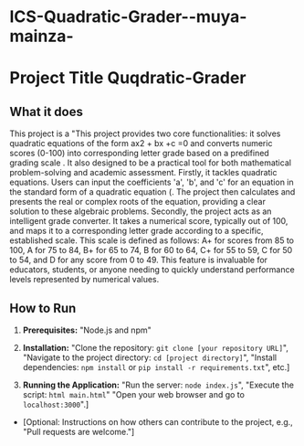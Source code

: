 # ICS-Quadratic-Grader--muya-mainza-
# Project Title Quqdratic-Grader 

## What it does

This project is a  "This project provides two core functionalities: it solves quadratic equations of the form ax2 + bx +c =0 and converts numeric scores (0-100) into corresponding letter grade based on a predifined grading scale . It also designed to be a practical tool for both mathematical problem-solving and academic assessment.
Firstly, it tackles quadratic equations. Users can input the coefficients 'a', 'b', and 'c' for an equation in the standard form of a quadratic equation (. The project then calculates and presents the real or complex roots of the equation, providing a clear solution to these algebraic problems. Secondly, the project acts as an intelligent grade converter. It takes a numerical score, typically out of 100, and maps it to a corresponding letter grade according to a specific, established scale. This scale is defined as follows: A+ for scores from 85 to 100, A for 75 to 84, B+ for 65 to 74, B for 60 to 64, C+ for 55 to 59, C for 50 to 54, and D for any score from 0 to 49. This feature is invaluable for educators, students, or anyone needing to quickly understand performance levels represented by numerical values.

## How to Run

1.  **Prerequisites:**
    "Node.js and npm"

2.  **Installation:**
    "Clone the repository: `git clone [your repository URL]`", "Navigate to the project directory: `cd [project directory]`", "Install dependencies: `npm install` or `pip install -r requirements.txt`", etc.]

3.  **Running the Application:**
    "Run the server: `node index.js`", "Execute the script: `html main.html`"
    "Open your web browser and go to `localhost:3000`".]



*   [Optional: Instructions on how others can contribute to the project, e.g., "Pull requests are welcome."]

